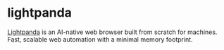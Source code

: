 lightpanda
==========

[Lightpanda][1] is an AI-native web browser built from scratch for machines. Fast,
scalable web automation with a minimal memory footprint.

[1]: https://github.com/lightpanda-io/browser
